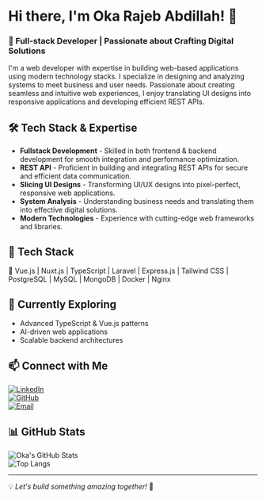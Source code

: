 # Hi there, I'm Oka Rajeb Abdillah! 👋

### 🚀 Full-stack Developer | Passionate about Crafting Digital Solutions

I'm a web developer with expertise in building web-based applications using modern technology stacks. I specialize in designing and analyzing systems to meet business and user needs. Passionate about creating seamless and intuitive web experiences, I enjoy translating UI designs into responsive applications and developing efficient REST APIs.

## 🛠️ Tech Stack & Expertise

- **Fullstack Development** - Skilled in both frontend & backend development for smooth integration and performance optimization.
- **REST API** - Proficient in building and integrating REST APIs for secure and efficient data communication.
- **Slicing UI Designs** - Transforming UI/UX designs into pixel-perfect, responsive web applications.
- **System Analysis** - Understanding business needs and translating them into effective digital solutions.
- **Modern Technologies** - Experience with cutting-edge web frameworks and libraries.

## 📌 Tech Stack

🔹 Vue.js | Nuxt.js | TypeScript | Laravel | Express.js | Tailwind CSS | PostgreSQL | MySQL | MongoDB | Docker | Nginx

## 🌱 Currently Exploring

- Advanced TypeScript & Vue.js patterns
- AI-driven web applications
- Scalable backend architectures

## 📫 Connect with Me

[![LinkedIn](https://img.shields.io/badge/LinkedIn-0A66C2?style=for-the-badge&logo=linkedin&logoColor=white)](https://www.linkedin.com/in/oka-rajeb-abdillah/)  
[![GitHub](https://img.shields.io/badge/GitHub-181717?style=for-the-badge&logo=github&logoColor=white)](https://github.com/or-abdillh)  
[![Email](https://img.shields.io/badge/Email-D14836?style=for-the-badge&logo=gmail&logoColor=white)](mailto:hans.abdillh05@gmail.com)

## 📊 GitHub Stats

![Oka's GitHub Stats](https://github-readme-stats.vercel.app/api?username=or-abdillh&show_icons=true&theme=radical)  
![Top Langs](https://github-readme-stats.vercel.app/api/top-langs/?username=or-abdillh&layout=compact&theme=radical)

---

💡 *Let's build something amazing together!* 🚀

